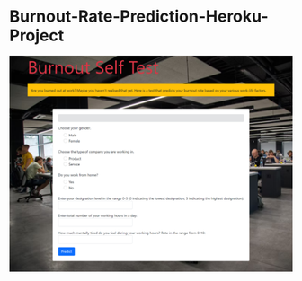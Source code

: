 # Burnout-Rate-Prediction-Heroku-Project
![image](https://github.com/YashK07/Burnout-Rate-Prediction-Heroku/blob/main/templates/Heroku%20webapp.png?raw=true)
